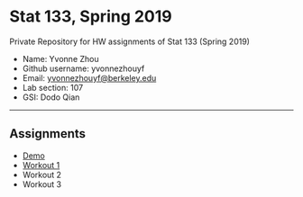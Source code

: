 # Stat 133, Spring 2019

Private Repository for HW assignments of Stat 133 (Spring 2019)

- Name: Yvonne Zhou
- Github username: yvonnezhouyf
- Email: yvonnezhouyf@berkeley.edu
- Lab section: 107
- GSI: Dodo Qian

-----

## Assignments

- [Demo](demo)
- [Workout 1](workout01)
- Workout 2
- Workout 3


